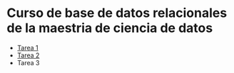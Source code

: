 # Curso de base de datos relacionales de la maestria de ciencia de datos
- [Tarea 1](Clase-1/Tarea_1.md)
- [Tarea 2](Clase-2)
- Tarea 3


